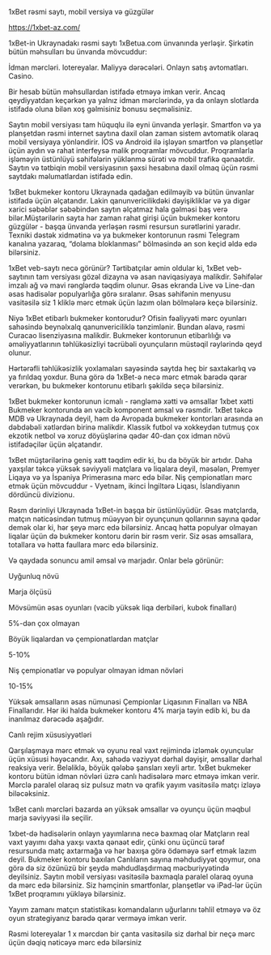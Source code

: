 1xBet rəsmi saytı, mobil versiya və güzgülər

https://1xbet-az.com/

1xBet-in Ukraynadakı rəsmi saytı 1xBetua.com ünvanında yerləşir. Şirkətin bütün məhsulları bu ünvanda mövcuddur: 

İdman mərcləri.
lotereyalar.
Maliyyə dərəcələri.
Onlayn satış avtomatları.
Casino.

Bir hesab bütün məhsullardan istifadə etməyə imkan verir. Ancaq qeydiyyatdan keçərkən ya yalnız idman mərclərində, ya da onlayn slotlarda istifadə oluna bilən xoş gəlmisiniz bonusu seçməlisiniz.

Saytın mobil versiyası tam hüquqlu ilə eyni ünvanda yerləşir. Smartfon və ya planşetdən rəsmi internet saytına daxil olan zaman sistem avtomatik olaraq mobil versiyaya yönləndirir. İOS və Android ilə işləyən smartfon və planşetlər üçün aydın və rahat interfeysə malik proqramlar mövcuddur. Proqramlarla işləməyin üstünlüyü səhifələrin yüklənmə sürəti və mobil trafikə qənaətdir. Saytın və tətbiqin mobil versiyasının şəxsi hesabına daxil olmaq üçün rəsmi saytdakı məlumatlardan istifadə edin.

1xBet bukmeker kontoru Ukraynada qadağan edilməyib və bütün ünvanlar istifadə üçün əlçatandır. Lakin qanunvericilikdəki dəyişikliklər və ya digər xarici səbəblər səbəbindən saytın əlçatmaz hala gəlməsi baş verə bilər.Müştərilərin sayta hər zaman rahat girişi üçün bukmeker kontoru güzgülər - başqa ünvanda yerləşən rəsmi resursun surətlərini yaradır. Texniki dəstək xidmətinə və ya bukmeker kontorunun rəsmi Telegram kanalına yazaraq, “dolama bloklanması” bölməsində ən son keçid əldə edə bilərsiniz.

1xBet veb-saytı necə görünür?
Tərtibatçılar əmin oldular ki, 1xBet veb-saytının tam versiyası gözəl dizayna və asan naviqasiyaya malikdir. Səhifələr imzalı ağ və mavi rənglərdə təqdim olunur. Əsas ekranda Live və Line-dan əsas hadisələr populyarlığa görə sıralanır. Əsas səhifənin menyusu vasitəsilə siz 1 kliklə mərc etmək üçün lazım olan bölmələrə keçə bilərsiniz.

Niyə 1xBet etibarlı bukmeker kontorudur?
Ofisin fəaliyyəti mərc oyunları sahəsində beynəlxalq qanunvericiliklə tənzimlənir. Bundan əlavə, rəsmi Curacao lisenziyasına malikdir. Bukmeker kontorunun etibarlılığı və əməliyyatlarının təhlükəsizliyi təcrübəli oyunçuların müstəqil rəylərində qeyd olunur.

Hərtərəfli təhlükəsizlik yoxlamaları sayəsində saytda heç bir saxtakarlıq və ya fırıldaq yoxdur. Buna görə də 1xBet-ə necə mərc etmək barədə qərar verərkən, bu bukmeker kontorunu etibarlı şəkildə seçə bilərsiniz.

1xBet bukmeker kontorunun icmalı - rəngləmə xətti və əmsallar
1xbet xətti
Bukmeker kontorunda ən vacib komponent əmsal və rəsmdir. 1xBet təkcə MDB və Ukraynada deyil, həm də Avropada bukmeker kontorları arasında ən dəbdəbəli xətlərdən birinə malikdir. Klassik futbol və xokkeydən tutmuş çox ekzotik netbol və xoruz döyüşlərinə qədər 40-dan çox idman növü istifadəçilər üçün əlçatandır.

1xBet müştərilərinə geniş xətt təqdim edir ki, bu da böyük bir artıdır. Daha yaxşılar təkcə yüksək səviyyəli matçlara və liqalara deyil, məsələn, Premyer Liqaya və ya İspaniya Primerasına mərc edə bilər. Niş çempionatları mərc etmək üçün mövcuddur - Vyetnam, ikinci İngiltərə Liqası, İslandiyanın dördüncü divizionu.

Rəsm dərinliyi Ukraynada 1xBet-in başqa bir üstünlüyüdür. Əsas matçlarda, matçın nəticəsindən tutmuş müəyyən bir oyunçunun qollarının sayına qədər demək olar ki, hər şeyə mərc edə bilərsiniz. Ancaq hətta populyar olmayan liqalar üçün də bukmeker kontoru dərin bir rəsm verir. Siz əsas əmsallara, totallara və hətta faullara mərc edə bilərsiniz.

Və qaydada sonuncu amil əmsal və marjadır. Onlar belə görünür:

Uyğunluq növü

Marja ölçüsü

Mövsümün əsas oyunları (vacib yüksək liqa derbiləri, kubok finalları)

5%-dən çox olmayan

Böyük liqalardan və çempionatlardan matçlar

5-10%

Niş çempionatlar və populyar olmayan idman növləri

10-15%

Yüksək əmsalların əsas nümunəsi Çempionlar Liqasının Finalları və NBA Finallarıdır. Hər iki halda bukmeker kontoru 4% marja təyin edib ki, bu da inanılmaz dərəcədə aşağıdır.

Canlı rejim xüsusiyyətləri

Qarşılaşmaya mərc etmək və oyunu real vaxt rejimində izləmək oyunçular üçün xüsusi həyəcandır. Axı, sahədə vəziyyət dərhal dəyişir, əmsallar dərhal reaksiya verir. Beləliklə, böyük qələbə şansları xeyli artır. 1xBet bukmeker kontoru bütün idman növləri üzrə canlı hadisələrə mərc etməyə imkan verir. Mərclə paralel olaraq siz pulsuz mətn və qrafik yayım vasitəsilə matçı izləyə biləcəksiniz.

1xBet canlı mərcləri bazarda ən yüksək əmsallar və oyunçu üçün məqbul marja səviyyəsi ilə seçilir.

1xbet-də hadisələrin onlayn yayımlarına necə baxmaq olar
Matçların real vaxt yayımı daha yaxşı vaxta qənaət edir, çünki onu üçüncü tərəf resursunda matç axtarmağa və hər baxışa görə ödəməyə sərf etmək lazım deyil. Bukmeker kontoru baxılan Canlıların sayına məhdudiyyət qoymur, ona görə də siz özünüzü bir şeydə məhdudlaşdırmaq məcburiyyətində deyilsiniz. Saytın mobil versiyası vasitəsilə baxmaqla paralel olaraq oyuna da mərc edə bilərsiniz. Siz həmçinin smartfonlar, planşetlər və iPad-lər üçün 1xBet proqramını yükləyə bilərsiniz.

Yayım zamanı matçın statistikası komandaların uğurlarını təhlil etməyə və öz oyun strategiyanız barədə qərar verməyə imkan verir.

Rəsmi lotereyalar
1 x mərcdən bir çanta vasitəsilə siz dərhal bir neçə mərc üçün dəqiq nəticəyə mərc edə bilərsiniz

